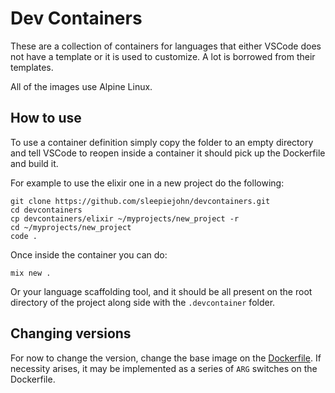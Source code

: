 # Dev Containers

These are a collection of containers for languages that either VSCode does not have a template
or it is used to customize. A lot is borrowed from their templates.

All of the images use Alpine Linux.

## How to use

To use a container definition simply copy the folder to an empty directory and tell VSCode to reopen inside a container
it should pick up the Dockerfile and build it.

For example to use the elixir one in a new project do the following:

```
git clone https://github.com/sleepiejohn/devcontainers.git
cd devcontainers
cp devcontainers/elixir ~/myprojects/new_project -r
cd ~/myprojects/new_project
code .
```

Once inside the container you can do:

```
mix new .
```

Or your language scaffolding tool, and it should be all present on the root directory of the project along side with the `.devcontainer` folder.

## Changing versions

For now to change the version, change the base image on the [Dockerfile](https://github.com/sleepiejohn/devcontainers/blob/main/elixir/.devcontainer/Dockerfile#L1).
If necessity arises, it may be implemented as a series of `ARG` switches on the Dockerfile. 
